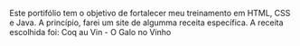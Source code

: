 Este portifólio tem o objetivo de fortalecer meu treinamento em HTML, CSS e Java.
A princípio, farei um site de algumma receita específica.
A receita escolhida foi: Coq au Vin - O Galo no Vinho

